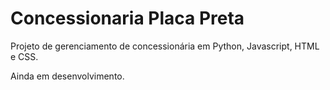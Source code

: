 # Concessionaria Placa Preta

Projeto de gerenciamento de concessionária em Python, Javascript, HTML e CSS.

Ainda em desenvolvimento.
